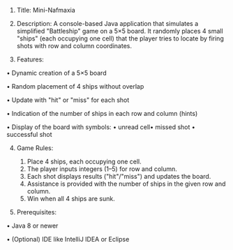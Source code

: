 1. Title: Mini-Nafmaxia

2. Description: A console-based Java application that simulates a simplified "Battleship" game on a 5×5 board. It randomly places 4 small "ships" (each occupying one cell) that the player tries to locate by firing shots with row and column coordinates.

3. Features:

• Dynamic creation of a 5×5 board

• Random placement of 4 ships without overlap

• Update with "hit" or "miss" for each shot

• Indication of the number of ships in each row and column (hints)

• Display of the board with symbols: 
  • unread cell• missed shot
  • successful shot

4. Game Rules:
   1. Place 4 ships, each occupying one cell.
   2. The player inputs integers (1–5) for row and column.
   3. Each shot displays results ("hit"/"miss") and updates the board.
   4. Assistance is provided with the number of ships in the given row and column.
   5. Win when all 4 ships are sunk.

5. Prerequisites:

• Java 8 or newer

• (Optional) IDE like IntelliJ IDEA or Eclipse
